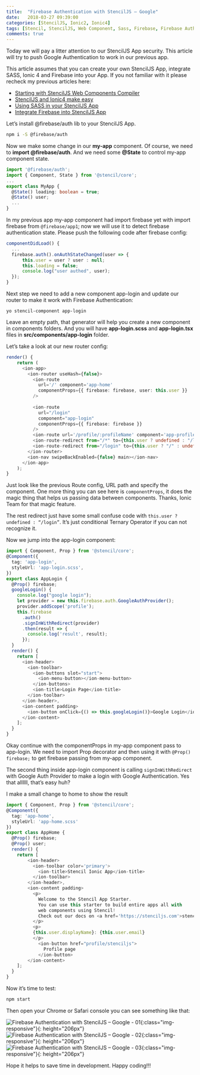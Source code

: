 ```yaml
---
title:  "Firebase Authentication with StencilJS – Google"
date:   2018-03-27 09:39:00
categories: [StencilJS, Ionic2, Ionic4]
tags: [Stencil, StencilJS, Web Component, Sass, Firebase, Firebase Authentication, Google Authentication, Authentication]
comments: true
---
```


Today we will pay a litter attention to our StencilJS App security. This article will try to push Google Authentication to work in our previous app.

This article assumes that you can create your own StencilJS App, integrate SASS, Ionic 4 and Firebase into your App. If you not familiar with it please recheck my previous articles here:

- [Starting with StencilJS Web Components Compiler][starting-with-stenciljs-web-components-compiler]
- [StencilJS and Ionic4 make easy][stenciljs-and-ionic4-make-easy]
- [Using SASS in your StencilJS App][using-sass-with-your-stenciljs]
- [Integrate Firebase into StencilJS App][integrate-firebase-into-stenciljs-app]

Let’s install @firebase/auth lib to your StencilJS App.

```bash
npm i -S @firebase/auth
```

Now we make some change in our **my-app** component. Of course, we need to **import @firebase/auth**. And we need some **@State** to control my-app component state.

```typescript
import '@firebase/auth';
import { Component, State } from '@stencil/core';
...
export class MyApp {
  @State() loading: boolean = true;
  @State() user;
  ...
}
```

In my previous app my-app component had import firebase yet with import firebase from `@firebase/app1`; now we will use it to detect firebase authentication state. Please push the following code after firebase config:

```typescript
componentDidLoad() {
  ...
  firebase.auth().onAuthStateChanged(user => {
      this.user = user ? user : null;
      this.loading = false;
      console.log("user authed", user);
  });
}
```

Next step we need to add a new component app-login and update our router to make it work with Firebase Authentication:

```shell
yo stencil-component app-login
```

Leave an empty path, that generator will help you create a new component in components folders. And you will have **app-login.scss** and **app-login.tsx** files in **src/components/app-login** folder.

Let’s take a look at our new router config:

```typescript
render() {
    return (
      <ion-app>
        <ion-router useHash={false}>
          <ion-route 
            url='/' component='app-home'
            componentProps={{ firebase: firebase, user: this.user }}
          />
          
          <ion-route
            url="/login"
            component="app-login"
            componentProps={{ firebase: firebase }}
          />
          <ion-route url='/profile/:profileName' component='app-profile'/>
          <ion-route-redirect from="/*" to={this.user ? undefined : "/login"} />
          <ion-route-redirect from="/login" to={this.user ? "/" : undefined} />
        </ion-router>
        <ion-nav swipeBackEnabled={false} main></ion-nav>
      </ion-app>
    );
}
```

Just look like the previous Route config, URL path and specify the component. One more thing you can see here is `componentProps`, it does the magic thing that helps us passing data between components. Thanks, Ionic Team for that magic feature.

The rest redirect just have some small confuse code with `this.user ? undefined : “/login”`. It’s just conditional Ternary Operator if you can not recognize it.

Now we jump into the app-login component:

```typescript
import { Component, Prop } from '@stencil/core';
@Component({
  tag: 'app-login',
  styleUrl: 'app-login.scss',
})
export class AppLogin {
  @Prop() firebase;
  googleLogin() {
    console.log("google login");
    let provider = new this.firebase.auth.GoogleAuthProvider();
    provider.addScope('profile');
    this.firebase
      .auth()
      .signInWithRedirect(provider)
      .then(result => {
        console.log('result', result);
      });
  }
  render() {
    return [
      <ion-header>
        <ion-toolbar>
          <ion-buttons slot="start">
            <ion-menu-button></ion-menu-button>
          </ion-buttons>
          <ion-title>Login Page</ion-title>
        </ion-toolbar>
      </ion-header>,
      <ion-content padding>
        <ion-button onClick={() => this.googleLogin()}>Google Login</ion-button>
      </ion-content>
    ];
  }
}
```

Okay continue with the componentProps in my-app component pass to app-login. We need to import Prop decorator and then using it with `@Prop() firebase;` to get firebase passing from my-app component.

The second thing inside app-login component is calling `signInWithRedirect` with Google Auth Provider to make a login with Google Authentication. Yes that allllll, that’s easy huh?

I make a small change to home to show the result

```typescript
import { Component, Prop } from '@stencil/core';
@Component({
  tag: 'app-home',
  styleUrl: 'app-home.scss'
})
export class AppHome {
  @Prop() firebase;
  @Prop() user;
  render() {
    return [
        <ion-header>
          <ion-toolbar color='primary'>
            <ion-title>Stencil Ionic App</ion-title>
          </ion-toolbar>
        </ion-header>,
        <ion-content padding>
          <p>
            Welcome to the Stencil App Starter.
            You can use this starter to build entire apps all with
            web components using Stencil!
            Check out our docs on <a href='https://stenciljs.com'>stenciljs.com</a> to get started.
          </p>
          <p>
          {this.user.displayName}: {this.user.email}
          </p>
            <ion-button href="profile/stenciljs">
              Profile page
            </ion-button>
        </ion-content>
    ];
  }
}
```

Now it’s time to test:

```bash
npm start
```

Then open your Chrome or Safari console you can see something like that:

![Firebase Authentication with StencilJS – Google - 01](https://www.xmobe.com/wp-content/uploads/2018/03/Firebase-Authentication-with-StencilJS-02.png){:class="img-responsive"}{: height="206px"}
![Firebase Authentication with StencilJS – Google - 02](https://www.xmobe.com/wp-content/uploads/2018/03/Firebase-Authentication-with-StencilJS-03.png){:class="img-responsive"}{: height="206px"}
![Firebase Authentication with StencilJS – Google - 03](https://www.xmobe.com/wp-content/uploads/2018/03/Firebase-Authentication-with-StencilJS-01.png){:class="img-responsive"}{: height="206px"}

Hope it helps to save time in development. Happy coding!!!

[starting-with-stenciljs-web-components-compiler]: https://www.xmobe.com/stenciljs/starting-with-stenciljs-web-components-compiler/
[using-sass-with-your-stenciljs]: https://www.xmobe.com/stenciljs/using-sass-in-your-stenciljs-app/
[stenciljs-and-ionic4-make-easy]: https://www.xmobe.com/ionic/stenciljs-and-ionic4-make-easy/
[integrate-firebase-into-stenciljs-app]: https://www.xmobe.com/ionic/integrate-firebase-into-stenciljs-app/